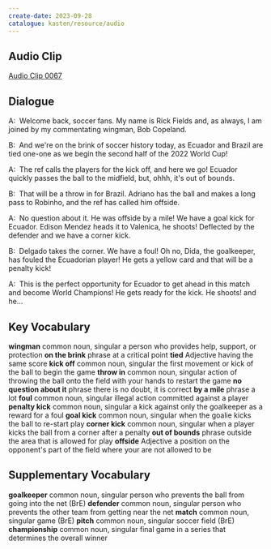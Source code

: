 ```yaml
---
create-date: 2023-09-28
catalogue: kasten/resource/audio
---
```


## Audio Clip
[Audio Clip 0067](https://archive.org/download/englishpod_all/englishpod_0067dg.mp3)

## Dialogue
A:  Welcome back, soccer fans. My name is Rick Fields and, as always, I am joined by my commentating wingman, Bob Copeland.

B:  And we're on the brink of soccer history today, as Ecuador and Brazil are tied one-one as we begin the second half of the 2022 World Cup!

A:  The ref calls the players for the kick off, and here we go! Ecuador quickly passes the ball to the midfield, but, ohhh,  it's   out of bounds.

B:  That will be a throw in for Brazil. Adriano has the ball and makes a long pass to Robinho, and the ref has called him offside.

A:  No question about it. He was offside by a mile!   We have a goal kick for Ecuador. Edison Mendez heads it to Valenica, he shoots! Deflected by the defender and we have a corner kick.

B:  Delgado takes the corner. We have a foul! Oh no, Dida, the goalkeeper, has fouled the Ecuadorian player!  He gets a yellow card and that will be a penalty kick!

A:  This is the perfect opportunity for Ecuador to get ahead in this match and become World Champions! He gets ready for the kick.  He shoots! and he...

## Key Vocabulary
**wingman**                common noun, singular   a person who provides help, support, or protection
**on the brink**           phrase                  at a critical point
**tied**                   Adjective               having the same score
**kick off**               common noun, singular   the first movement or kick of the ball to begin the game
**throw in**               common noun, singular   action of throwing the ball onto the field with your hands to restart the game
**no question about it**   phrase                  there is no doubt, it is correct
**by a mile**              phrase                  a lot
**foul**                   common noun, singular   illegal action committed against a player
**penalty kick**           common noun, singular   a kick against only the goalkeeper as a reward for a foul
**goal kick**              common noun, singular   when the goalie kicks the ball to re-start play
**corner kick**            common noun, singular   when a player kicks the ball from a corner after a penalty
**out of bounds**          phrase                  outside the area that is allowed for play
**offside**                Adjective               a position on the opponent's part of the field where your are not allowed to be

## Supplementary Vocabulary
**goalkeeper**     common noun, singular   person who prevents the ball from going into the net (BrE)
**defender**       common noun, singular   person who prevents the other team from getting near the net
**match**          common noun, singular   game (BrE)
**pitch**          common noun, singular   soccer field (BrE)
**championship**   common noun, singular   final game in a series that determines the overall winner
